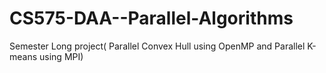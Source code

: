 # CS575-DAA--Parallel-Algorithms
Semester Long project( Parallel Convex Hull using OpenMP and Parallel K-means using MPI)
